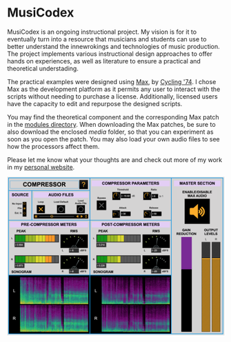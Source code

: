 # MusiCodex

MusiCodex is an ongoing instructional project. My vision is for it to eventually turn into a resource that musicians and students can use to better understand the innewrokings and technologies of music production. The project implements various instructional design approaches to offer hands on experiences, as well as literature to ensure a practical and theoretical understading.

The practical examples were designed using [Max](https://cycling74.com/products/max), by [Cycling '74](https://cycling74.com/). I chose Max as the development platform as it permits any user to interact with the scripts without needing to purchase a license. Additionally, licensed users have the capacity to edit and repurpose the designed scripts.

You may find the theoretical component and the corresponding Max patch in the [modules directory](https://github.com/dcardonab/musicodex/tree/master/modules). When downloading the Max patches, be sure to also download the enclosed *media* folder, so that you can experiment as soon as you open the patch. You may also load your own audio files to see how the processors affect them.

Please let me know what your thoughts are and check out more of my work in my [personal website](https://soundarchitect.herokuapp.com/).

![Compressor Module](https://github.com/dcardonab/musicodex/blob/master/images/compressor.png)
